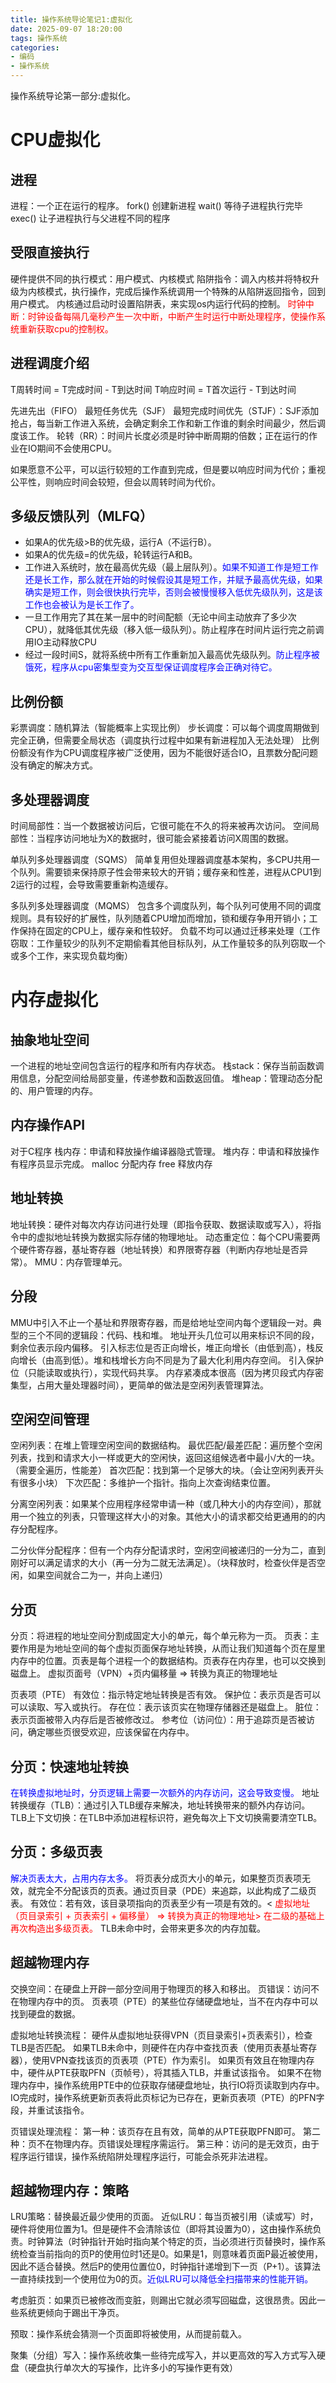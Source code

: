 ```yaml
---
title: 操作系统导论笔记1:虚拟化
date: 2025-09-07 18:20:00
tags: 操作系统
categories: 
- 编码
- 操作系统
---
```


操作系统导论第一部分:虚拟化。

<!-- more -->

# CPU虚拟化
## 进程
进程：一个正在运行的程序。
fork() 创建新进程
wait() 等待子进程执行完毕
exec() 让子进程执行与父进程不同的程序

## 受限直接执行
硬件提供不同的执行模式：用户模式、内核模式
陷阱指令：调入内核并将特权升级为内核模式，执行操作，完成后操作系统调用一个特殊的从陷阱返回指令，回到用户模式。
内核通过启动时设置陷阱表，来实现os内运行代码的控制。
<font color=red>时钟中断：时钟设备每隔几毫秒产生一次中断，中断产生时运行中断处理程序，使操作系统重新获取cpu的控制权。</font>

## 进程调度介绍
T周转时间 = T完成时间 - T到达时间
T响应时间 = T首次运行 - T到达时间

先进先出（FIFO）
最短任务优先（SJF）
最短完成时间优先（STJF）：SJF添加抢占，每当新工作进入系统，会确定剩余工作和新工作谁的剩余时间最少，然后调度该工作。
轮转（RR）：时间片长度必须是时钟中断周期的倍数；正在运行的作业在IO期间不会使用CPU。

如果愿意不公平，可以运行较短的工作直到完成，但是要以响应时间为代价；重视公平性，则响应时间会较短，但会以周转时间为代价。

## 多级反馈队列（MLFQ）
* 如果A的优先级>B的优先级，运行A（不运行B）。
* 如果A的优先级=的优先级，轮转运行A和B。
* 工作进入系统时，放在最高优先级（最上层队列）。<font color=blue>如果不知道工作是短工作还是长工作，那么就在开始的时候假设其是短工作，并赋予最高优先级，如果确实是短工作，则会很快执行完毕，否则会被慢慢移入低优先级队列，这是该工作也会被认为是长工作了。</font>
* 一旦工作用完了其在某一层中的时间配额（无论中间主动放弃了多少次CPU），就降低其优先级（移入低一级队列）。防止程序在时间片运行完之前调用IO主动释放CPU
* 经过一段时间S，就将系统中所有工作重新加入最高优先级队列。<font color=blue>防止程序被饿死，程序从cpu密集型变为交互型保证调度程序会正确对待它。</font>

## 比例份额
彩票调度：随机算法（智能概率上实现比例）
步长调度：可以每个调度周期做到完全正确，但需要全局状态（调度执行过程中如果有新进程加入无法处理）
比例份额没有作为CPU调度程序被广泛使用，因为不能很好适合IO，且票数分配问题没有确定的解决方式。

## 多处理器调度
时间局部性：当一个数据被访问后，它很可能在不久的将来被再次访问。
空间局部性：当程序访问地址为X的数据时，很可能会紧接着访问X周围的数据。

单队列多处理器调度（SQMS）
简单复用但处理器调度基本架构，多CPU共用一个队列。需要锁来保持原子性会带来较大的开销；缓存亲和性差，进程从CPU1到2运行的过程，会导致需要重新构造缓存。

多队列多处理器调度（MQMS）
包含多个调度队列，每个队列可使用不同的调度规则。具有较好的扩展性，队列随着CPU增加而增加，锁和缓存争用开销小；工作保持在固定的CPU上，缓存亲和性较好。
负载不均可以通过迁移来处理（工作窃取：工作量较少的队列不定期偷看其他目标队列，从工作量较多的队列窃取一个或多个工作，来实现负载均衡）

# 内存虚拟化
## 抽象地址空间
一个进程的地址空间包含运行的程序和所有内存状态。
栈stack：保存当前函数调用信息，分配空间给局部变量，传递参数和函数返回值。
堆heap：管理动态分配的、用户管理的内存。

## 内存操作API
对于C程序
栈内存：申请和释放操作编译器隐式管理。
堆内存：申请和释放操作有程序员显示完成。
malloc 分配内存
free 释放内存

## 地址转换
地址转换：硬件对每次内存访问进行处理（即指令获取、数据读取或写入），将指令中的虚拟地址转换为数据实际存储的物理地址。
动态重定位：每个CPU需要两个硬件寄存器，基址寄存器（地址转换）和界限寄存器（判断内存地址是否异常）。
MMU：内存管理单元。

## 分段
MMU中引入不止一个基址和界限寄存器，而是给地址空间内每个逻辑段一对。典型的三个不同的逻辑段：代码、栈和堆。
地址开头几位可以用来标识不同的段，剩余位表示段内偏移。
引入标志位是否正向增长，堆正向增长（由低到高），栈反向增长（由高到低）。堆和栈增长方向不同是为了最大化利用内存空间。
引入保护位（只能读取或执行），实现代码共享。
内存紧凑成本很高（因为拷贝段式内存密集型，占用大量处理器时间），更简单的做法是空闲列表管理算法。

## 空闲空间管理
空闲列表：在堆上管理空闲空间的数据结构。
最优匹配/最差匹配：遍历整个空闲列表，找到和请求大小一样或更大的空闲快，返回这组候选者中最小/大的一块。（需要全遍历，性能差）
首次匹配：找到第一个足够大的块。（会让空闲列表开头有很多小块）
下次匹配：多维护一个指针。指向上次查询结束位置。

分离空闲列表：如果某个应用程序经常申请一种（或几种大小的内存空间），那就用一个独立的列表，只管理这样大小的对象。其他大小的请求都交给更通用的的内存分配程序。

二分伙伴分配程序：但有一个内存分配请求时，空闲空间被递归的一分为二，直到刚好可以满足请求的大小（再一分为二就无法满足）。（块释放时，检查伙伴是否空闲，如果空间就合二为一，并向上递归）

## 分页
分页：将进程的地址空间分割成固定大小的单元，每个单元称为一页。
页表：主要作用是为地址空间的每个虚拟页面保存地址转换，从而让我们知道每个页在屋里内存中的位置。页表是每个进程一个的数据结构。页表存在内存里，也可以交换到磁盘上。
虚拟页面号（VPN）+页内偏移量 => 转换为真正的物理地址

页表项（PTE）
有效位：指示特定地址转换是否有效。
保护位：表示页是否可以可以读取、写入或执行。
存在位：表示该页实在物理存储器还是磁盘上。
脏位：表示页面被带入内存后是否被修改过。
参考位（访问位）：用于追踪页是否被访问，确定哪些页很受欢迎，应该保留在内存中。

## 分页：快速地址转换
<font color=blue>在转换虚拟地址时，分页逻辑上需要一次额外的内存访问，这会导致变慢。</font>
地址转换缓存（TLB）：通过引入TLB缓存来解决，地址转换带来的额外内存访问。
TLB上下文切换：在TLB中添加进程标识符，避免每次上下文切换需要清空TLB。

## 分页：多级页表
<font color=blue>解决页表太大，占用内存太多。</font>
将页表分成页大小的单元，如果整页页表项无效，就完全不分配该页的页表。通过页目录（PDE）来追踪，以此构成了二级页表。
有效位：若有效，该目录项指向的页表至少有一项是有效的。<
<font color=red>虚拟地址（页目录索引 + 页表索引 + 偏移量） => 转换为真正的物理地址>
在二级的基础上再次构造出多级页表。</font>
TLB未命中时，会带来更多次的内存加载。

## 超越物理内存
交换空间：在硬盘上开辟一部分空间用于物理页的移入和移出。
页错误：访问不在物理内存中的页。
页表项（PTE）的某些位存储硬盘地址，当不在内存中可以找到硬盘的数据。

虚拟地址转换流程：
硬件从虚拟地址获得VPN（页目录索引+页表索引），检查TLB是否匹配。
如果TLB未命中，则硬件在内存中查找页表（使用页表基址寄存器），使用VPN查找该页的页表项（PTE）作为索引。
如果页有效且在物理内存中，硬件从PTE获取PFN（页帧号），将其插入TLB，并重试该指令。
如果不在物理内存中，操作系统用PTE中的位获取存储硬盘地址，执行IO将页读取到内存中。IO完成时，操作系统更新页表将此页标记为已存在，更新页表项（PTE）的PFN字段，并重试该指令。

页错误处理流程：
第一种：该页存在且有效，简单的从PTE获取PFN即可。
第二种：页不在物理内存。页错误处理程序需运行。
第三种：访问的是无效页，由于程序运行错误，操作系统陷阱处理程序运行，可能会杀死非法进程。

## 超越物理内存：策略
LRU策略：替换最近最少使用的页面。
近似LRU：每当页被引用（读或写）时，硬件将使用位置为1。但是硬件不会清除该位（即将其设置为0），这由操作系统负责。时钟算法（时钟指针开始时指向某个特定的页，当必须进行页替换时，操作系统检查当前指向的页P的使用位时1还是0。如果是1，则意味着页面P最近被使用，因此不适合替换。然后P的使用位置位0，时钟指针递增到下一页（P+1）。该算法一直持续找到一个使用位为0的页。<font color=blue>近似LRU可以降低全扫描带来的性能开销。</font>

考虑脏页：如果页已被修改而变脏，则踢出它就必须写回磁盘，这很昂贵。因此一些系统更倾向于踢出干净页。

预取：操作系统会猜测一个页面即将被使用，从而提前载入。

聚集（分组）写入：操作系统收集一些待完成写入，并以更高效的写入方式写入硬盘（硬盘执行单次大的写操作，比许多小的写操作更有效）